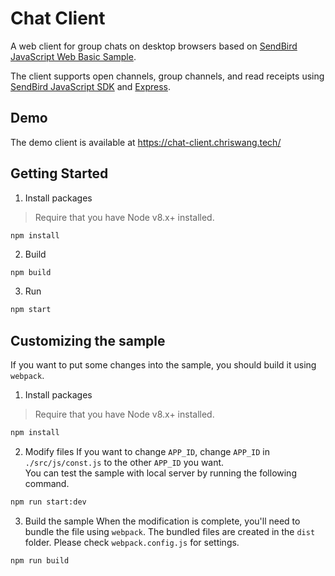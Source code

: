 # Chat Client 
A web client for group chats on desktop browsers based on [SendBird JavaScript Web Basic Sample](https://github.com/sendbird/SendBird-JavaScript/tree/master/web-basic-sample).

The client supports open channels, group channels, and read receipts using  [SendBird  JavaScript SDK](https://github.com/sendbird/SendBird-SDK-JavaScript) and [Express](https://expressjs.com/).

## Demo

The demo client is available at https://chat-client.chriswang.tech/


## Getting Started
1. Install packages

> Require that you have Node v8.x+ installed. 

```bash
npm install
```

2. Build

```
npm build
```

3. Run

```bash
npm start
```

## Customizing the sample
If you want to put some changes into the sample, you should build it using `webpack`.  

1. Install packages

> Require that you have Node v8.x+ installed. 

```bash
npm install
```

2. Modify files
If you want to change `APP_ID`, change `APP_ID` in `./src/js/const.js` to the other `APP_ID` you want.  
You can test the sample with local server by running the following command.  

```bash
npm run start:dev
```

3. Build the sample
When the modification is complete, you'll need to bundle the file using `webpack`. The bundled files are created in the `dist` folder. 
Please check `webpack.config.js` for settings.    

```bash
npm run build
```

